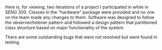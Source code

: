 Here is, for viewing, two iterations of a project I participated in while in SENG 300. Classes in the "hardware" package were provided and no one on the team made any changes to them. Software was designed to follow the observer/listener pattern and followed a design pattern that partitioned class structure based on major functionality of the system.

There are some outstanding bugs that were not resolved but were found in testing.
